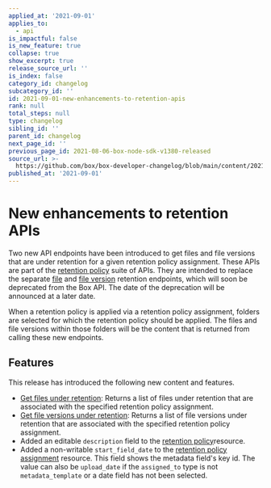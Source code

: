 ```yaml
---
applied_at: '2021-09-01'
applies_to:
  - api
is_impactful: false
is_new_feature: true
collapse: true
show_excerpt: true
release_source_url: ''
is_index: false
category_id: changelog
subcategory_id: ''
id: 2021-09-01-new-enhancements-to-retention-apis
rank: null
total_steps: null
type: changelog
sibling_id: ''
parent_id: changelog
next_page_id: ''
previous_page_id: 2021-08-06-box-node-sdk-v1380-released
source_url: >-
  https://github.com/box/box-developer-changelog/blob/main/content/2021/09-01-new-enhancements-to-retention-apis.md
published_at: '2021-09-01'
---
```

# New enhancements to retention APIs

Two new API endpoints have been introduced to get files and file versions that
are under retention for a given retention policy assignment. These APIs are
part of the [retention policy][retention-policies] suite of APIs. They are
intended to replace the separate [file][file] and [file version][file-version]
retention endpoints, which will soon be deprecated from the Box API. The date
of the deprecation will be announced at a later date.

<!-- more -->

When a retention policy is applied via a retention policy assignment, folders
are selected for which the retention policy should be applied. The files and
file versions within those folders will be the content that is returned from
calling these new endpoints.

## Features

This release has introduced the following new content and features.

* [Get files under retention][files-retention]: Returns a list of files under
 retention that are associated with the specified retention policy assignment.
* [Get file versions under retention][file-versions-retention]: Returns a list
 of file versions under retention that are associated with the specified
 retention policy assignment.
* Added an editable `description` field to the
 [retention policy][retention-policy]resource.
* Added a non-writable `start_field_date` to the
 [retention policy assignment][retention-policy-assignment]
 resource. This field shows the metadata field's key id. The value can also be
 `upload_date` if the `assigned_to` type is not `metadata_template` or a date
 field has not been selected.

[retention-policies]: g://retention-policies
[files-retention]: e://get-retention-policy-assignments-id-files-under-retention
[file-versions-retention]: e://get-retention-policy-assignments-id-file-versions-under-retention
[file]: e://get-file-version-retentions-id
[file-version]: e://get-file-version-retentions
[retention-policy]: e://resources/retention-policy
[retention-policy-assignment]: e://resources/retention-policy-assignment
